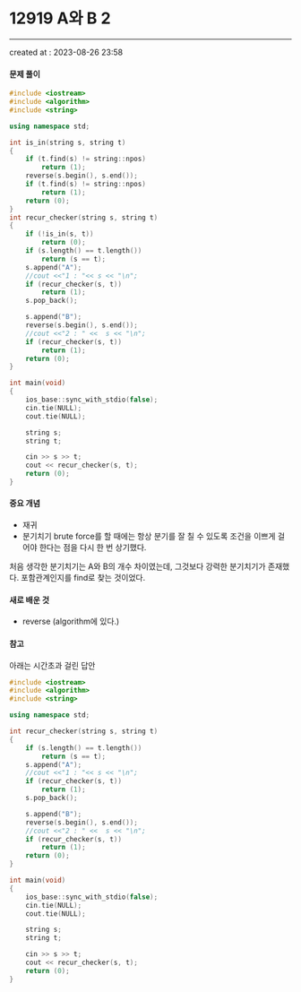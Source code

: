 # 12919 A와 B 2
---
created at : 2023-08-26 23:58

#### 문제 풀이

```cpp
#include <iostream>
#include <algorithm>
#include <string>

using namespace std;

int is_in(string s, string t)
{
    if (t.find(s) != string::npos)
        return (1);
    reverse(s.begin(), s.end());
    if (t.find(s) != string::npos)
        return (1);
    return (0);
}
int recur_checker(string s, string t)
{
    if (!is_in(s, t))
        return (0);
    if (s.length() == t.length())
        return (s == t);
    s.append("A");
    //cout <<"1 : "<< s << "\n";
    if (recur_checker(s, t))
        return (1);
    s.pop_back();

    s.append("B");
    reverse(s.begin(), s.end());
    //cout <<"2 : " <<  s << "\n";
    if (recur_checker(s, t))
        return (1);
    return (0);
}

int main(void)
{
    ios_base::sync_with_stdio(false);
    cin.tie(NULL);
    cout.tie(NULL);

    string s;
    string t;

    cin >> s >> t;
    cout << recur_checker(s, t);
    return (0);
}
```

#### 중요 개념
- 재귀
- 분기치기
brute force를 할 때에는 항상 분기를 잘 칠 수 있도록 조건을 이쁘게 걸어야 한다는 점을 다시 한 번 상기했다.

처음 생각한 분기치기는 A와 B의 개수 차이였는데, 그것보다 강력한 분기치기가 존재했다. 포함관계인지를 find로 찾는 것이었다.


#### 새로 배운 것
- reverse (algorithm에 있다.)

#### 참고


아래는 시간초과 걸린 답안


```cpp
#include <iostream>
#include <algorithm>
#include <string>

using namespace std;

int recur_checker(string s, string t)
{
    if (s.length() == t.length())
        return (s == t);
    s.append("A");
    //cout <<"1 : "<< s << "\n";
    if (recur_checker(s, t))
        return (1);
    s.pop_back();

    s.append("B");
    reverse(s.begin(), s.end());
    //cout <<"2 : " <<  s << "\n";
    if (recur_checker(s, t))
        return (1);
    return (0);
}

int main(void)
{
    ios_base::sync_with_stdio(false);
    cin.tie(NULL);
    cout.tie(NULL);

    string s;
    string t;

    cin >> s >> t;
    cout << recur_checker(s, t);
    return (0);
}
```
